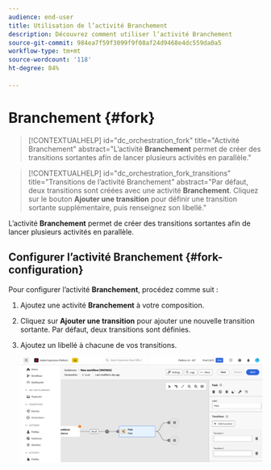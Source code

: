 ```yaml
---
audience: end-user
title: Utilisation de l’activité Branchement
description: Découvrez comment utiliser l’activité Branchement
source-git-commit: 984ea7f59f3099f9f08af24d9468e4dc559da0a5
workflow-type: tm+mt
source-wordcount: '118'
ht-degree: 84%

---
```



# Branchement {#fork}

>[!CONTEXTUALHELP]
>id="dc_orchestration_fork"
>title="Activité Branchement"
>abstract="L’activité **Branchement** permet de créer des transitions sortantes afin de lancer plusieurs activités en parallèle."

>[!CONTEXTUALHELP]
>id="dc_orchestration_fork_transitions"
>title="Transitions de l’activité Branchement"
>abstract="Par défaut, deux transitions sont créées avec une activité **Branchement**. Cliquez sur le bouton **Ajouter une transition** pour définir une transition sortante supplémentaire, puis renseignez son libellé."

L’activité **Branchement** permet de créer des transitions sortantes afin de lancer plusieurs activités en parallèle.

## Configurer l’activité Branchement {#fork-configuration}

Pour configurer l’activité **Branchement**, procédez comme suit :

1. Ajoutez une activité **Branchement** à votre composition.
1. Cliquez sur **Ajouter une transition** pour ajouter une nouvelle transition sortante. Par défaut, deux transitions sont définies.
1. Ajoutez un libellé à chacune de vos transitions.

   ![](../assets/fork.png)
